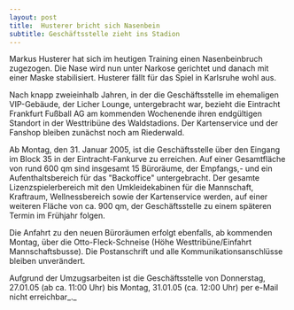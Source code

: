```yaml
---
layout: post
title:  Husterer bricht sich Nasenbein
subtitle: Geschäftsstelle zieht ins Stadion
---
```


Markus Husterer hat sich im heutigen Training einen Nasenbeinbruch zugezogen. Die Nase wird nun unter Narkose gerichtet und danach mit einer Maske stabilisiert. Husterer fällt für das Spiel in Karlsruhe wohl aus.

Nach knapp zweieinhalb Jahren, in der die Geschäftsstelle im ehemaligen VIP-Gebäude, der Licher Lounge, untergebracht war, bezieht die Eintracht Frankfurt Fußball AG am kommenden Wochenende ihren endgültigen Standort in der Westtribüne des Waldstadions. Der Kartenservice und der Fanshop bleiben zunächst noch am Riederwald.  
  
Ab Montag, den 31. Januar 2005, ist die Geschäftsstelle über den Eingang im Block 35 in der Eintracht-Fankurve zu erreichen. Auf einer Gesamtfläche von rund 600 qm sind insgesamt 15 Büroräume, der Empfangs,- und ein Aufenthaltsbereich für das "Backoffice" untergebracht. Der gesamte Lizenzspielerbereich mit den Umkleidekabinen für die Mannschaft, Kraftraum, Wellnessbereich sowie der Kartenservice werden, auf einer weiteren Fläche von ca. 900 qm, der Geschäftsstelle zu einem späteren Termin im Frühjahr folgen.  
  
Die Anfahrt zu den neuen Büroräumen erfolgt ebenfalls, ab kommenden Montag, über die Otto-Fleck-Schneise (Höhe Westtribüne/Einfahrt Mannschaftsbusse). Die Postanschrift und alle Kommunikationsanschlüsse bleiben unverändert.  
  
Aufgrund der Umzugsarbeiten ist die Geschäftsstelle von Donnerstag, 27.01.05 (ab ca. 11:00 Uhr) bis Montag, 31.01.05 (ca. 12:00 Uhr) per e-Mail nicht erreichbar_._
